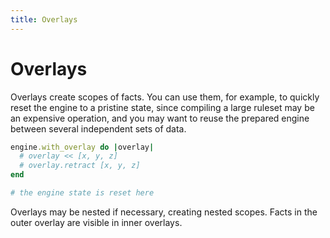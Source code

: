```yaml
---
title: Overlays
---
```


# Overlays

Overlays create scopes of facts. You can use them, for example, to quickly reset the engine to a pristine state, since compiling a large ruleset may be an expensive operation, and you may want to reuse the prepared engine between several independent sets of data.

```ruby
engine.with_overlay do |overlay|
  # overlay << [x, y, z]
  # overlay.retract [x, y, z]
end

# the engine state is reset here
```

Overlays may be nested if necessary, creating nested scopes. Facts in the outer overlay are visible in inner overlays.
